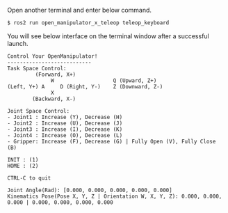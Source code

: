 
Open another terminal and enter below command.  
```bash
$ ros2 run open_manipulator_x_teleop teleop_keyboard
```


You will see below interface on the terminal window after a successful launch.
```
Control Your OpenManipulator!
---------------------------
Task Space Control:
         (Forward, X+)
              W                   Q (Upward, Z+)
(Left, Y+) A     D (Right, Y-)    Z (Downward, Z-)
              X 
        (Backward, X-)

Joint Space Control:
- Joint1 : Increase (Y), Decrease (H)
- Joint2 : Increase (U), Decrease (J)
- Joint3 : Increase (I), Decrease (K)
- Joint4 : Increase (O), Decrease (L)
- Gripper: Increase (F), Decrease (G) | Fully Open (V), Fully Close (B)

INIT : (1)
HOME : (2)

CTRL-C to quit

Joint Angle(Rad): [0.000, 0.000, 0.000, 0.000, 0.000]
Kinematics Pose(Pose X, Y, Z | Orientation W, X, Y, Z): 0.000, 0.000, 0.000 | 0.000, 0.000, 0.000, 0.000
```
